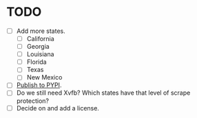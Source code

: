 # TODO

- [ ] Add more states.
  - [ ] California
  - [ ] Georgia
  - [ ] Louisiana
  - [ ] Florida
  - [ ] Texas
  - [ ] New Mexico
- [ ] [Publish to PYPI](https://packaging.python.org/en/latest/tutorials/packaging-projects/).
- [ ] Do we still need Xvfb? Which states have that level of scrape protection?
- [ ] Decide on and add a license.
